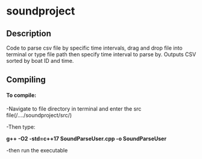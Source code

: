 # soundproject

## Description
Code to parse csv file by specific time intervals, drag and drop file into terminal or type file path then specify time interval to parse by. Outputs CSV sorted by boat ID and time.

## Compiling

#### To compile:
-Navigate to file directory in terminal and enter the src file(/..../soundproject/src/)

-Then type:

<b>g++ -O2 -std=c++17 SoundParseUser.cpp -o SoundParseUser</b>

-then run the executable 
